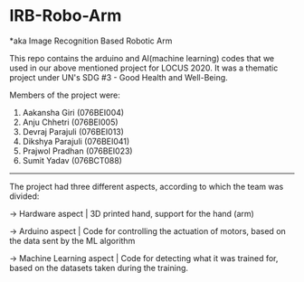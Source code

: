 # IRB-Robo-Arm
*aka Image Recognition Based Robotic Arm

This repo contains the arduino and AI(machine learning) codes that we used in our above mentioned project for LOCUS 2020.
It was a thematic project under UN's SDG #3 - Good Health and Well-Being. 



Members of the project were:
1. Aakansha Giri (076BEI004)
2. Anju Chhetri (076BEI005)
3. Devraj Parajuli (076BEI013)
4. Dikshya Parajuli (076BEI041)
5. Prajwol Pradhan (076BEI023)
6. Sumit Yadav (076BCT088)



--------------------------------------------------------------------------------------------------------------------

The project had three different aspects, according to which the team was divided: 

  -> Hardware aspect         | 3D printed hand, support for the hand (arm)
  
  -> Arduino aspect          | Code for controlling the actuation of motors, based on the data sent by the ML algorithm
  
  -> Machine Learning aspect | Code for detecting what it was trained for, based on the datasets taken during the training.
